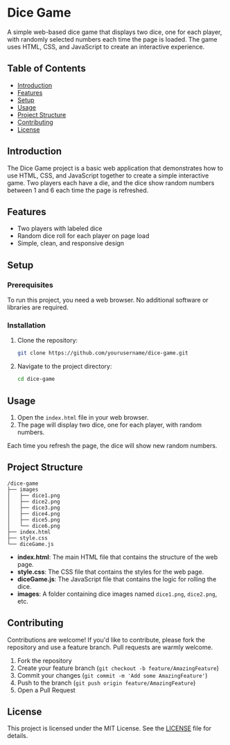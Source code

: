 # Dice Game

A simple web-based dice game that displays two dice, one for each player, with randomly selected numbers each time the page is loaded. The game uses HTML, CSS, and JavaScript to create an interactive experience.

## Table of Contents

- [Introduction](#introduction)
- [Features](#features)
- [Setup](#setup)
- [Usage](#usage)
- [Project Structure](#project-structure)
- [Contributing](#contributing)
- [License](#license)

## Introduction

The Dice Game project is a basic web application that demonstrates how to use HTML, CSS, and JavaScript together to create a simple interactive game. Two players each have a die, and the dice show random numbers between 1 and 6 each time the page is refreshed.

## Features

- Two players with labeled dice
- Random dice roll for each player on page load
- Simple, clean, and responsive design

## Setup

### Prerequisites

To run this project, you need a web browser. No additional software or libraries are required.

### Installation

1. Clone the repository:
   ```sh
   git clone https://github.com/yourusername/dice-game.git
   ```
2. Navigate to the project directory:
   ```sh
   cd dice-game
   ```

## Usage

1. Open the `index.html` file in your web browser.
2. The page will display two dice, one for each player, with random numbers.

Each time you refresh the page, the dice will show new random numbers.

## Project Structure

```
/dice-game
├── images
│   ├── dice1.png
│   ├── dice2.png
│   ├── dice3.png
│   ├── dice4.png
│   ├── dice5.png
│   └── dice6.png
├── index.html
├── style.css
└── diceGame.js
```

- **index.html**: The main HTML file that contains the structure of the web page.
- **style.css**: The CSS file that contains the styles for the web page.
- **diceGame.js**: The JavaScript file that contains the logic for rolling the dice.
- **images**: A folder containing dice images named `dice1.png`, `dice2.png`, etc.

## Contributing

Contributions are welcome! If you'd like to contribute, please fork the repository and use a feature branch. Pull requests are warmly welcome.

1. Fork the repository
2. Create your feature branch (`git checkout -b feature/AmazingFeature`)
3. Commit your changes (`git commit -m 'Add some AmazingFeature'`)
4. Push to the branch (`git push origin feature/AmazingFeature`)
5. Open a Pull Request

## License

This project is licensed under the MIT License. See the [LICENSE](LICENSE) file for details.
